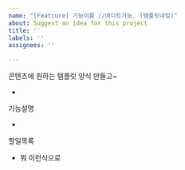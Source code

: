 ```yaml
---
name: "[Featcure] 기능이름 //에디트가능. (템플릿네임)"
about: Suggest an idea for this project
title: ''
labels: ''
assignees: ''

---
```


콘텐츠에 원하는 템플릿 양식 만들고~

- 
기능설명

-
할일목록



- 뭐 이런식으로
